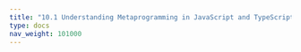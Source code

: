 ```yaml
---
title: "10.1 Understanding Metaprogramming in JavaScript and TypeScript"
type: docs
nav_weight: 101000
---
```

